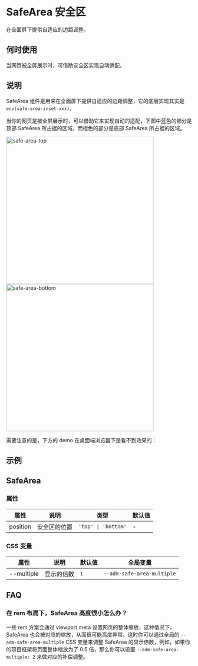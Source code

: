 # SafeArea 安全区

在全面屏下提供自适应的边距调整。

## 何时使用

当网页被全屏展示时，可借助安全区实现自动适配。

## 说明

SafeArea 组件是用来在全面屏下提供自适应的边距调整，它的底层实现其实是 `env(safe-area-inset-xxx)`。

当你的网页是被全屏展示时，可以借助它来实现自动的适配，下图中蓝色的部分是顶部 SafeArea 所占据的区域，而橙色的部分是底部 SafeArea 所占据的区域。

<img alt="safe-area-top" src="https://gw.alipayobjects.com/mdn/rms_25513e/afts/img/A*ATR3R5FOt9gAAAAAAAAAAAAAARQnAQ" width="400px" style="display: block;" />

<img alt="safe-area-bottom" src="https://gw.alipayobjects.com/mdn/rms_25513e/afts/img/A*M9vOS5mUT_AAAAAAAAAAAAAAARQnAQ" width="400px" style="display: block;" />

需要注意的是，下方的 demo 在桌面端浏览器下是看不到效果的：

## 示例

<code src="./demos/demo1.tsx"></code>

## SafeArea

### 属性

| 属性     | 说明         | 类型                | 默认值 |
| -------- | ------------ | ------------------- | ------ |
| position | 安全区的位置 | `'top' \| 'bottom'` | -      |

### CSS 变量

| 属性       | 说明       | 默认值 | 全局变量                   |
| ---------- | ---------- | ------ | -------------------------- |
| --multiple | 显示的倍数 | `1`    | `--adm-safe-area-multiple` |

## FAQ

### 在 rem 布局下，SafeArea 高度很小怎么办？

一些 rem 方案会通过 viewport meta 设置网页的整体缩放，这种情况下，SafeArea 也会被对应的缩放，从而很可能高度异常。这时你可以通过全局的 `--adm-safe-area-multiple` CSS 变量来调整 SafeArea 的显示倍数，例如，如果你的项目框架将页面整体缩放为了 0.5 倍，那么你可以设置 `--adm-safe-area-multiple: 2` 来做对应的补偿调整。
